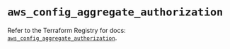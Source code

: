 # `aws_config_aggregate_authorization`

Refer to the Terraform Registry for docs: [`aws_config_aggregate_authorization`](https://registry.terraform.io/providers/hashicorp/aws/6.6.0/docs/resources/config_aggregate_authorization).
